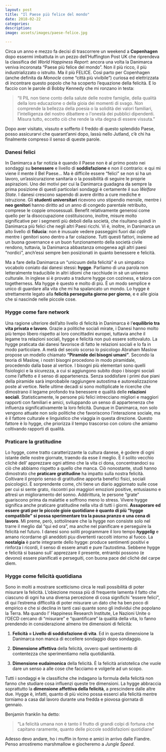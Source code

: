 ```yaml
---
layout: post
title: "Il Paese più felice del mondo"
date: 2018-02-22
categories:
description:
image: assets/images/paese-felice.jpg

---
```

Circa un anno e mezzo fa decisi di trascorrere un weekend a **Copenhagen** dopo essermi imbattuta in un pezzo dell’Huffington Post UK che riprendeva la classifica del _World Happiness Report_: ancora una volta  la Danimarca  veniva incoronata “Paese più felice del mondo”. Non il più ricco, il più industrializzato o istruito. Ma il più FELICE.
Così parto per Copenhagen (anche definita da _Monocle_ come “città più vivibile”) curiosa ed elettrizzata di incontrare questo popolo che ha scoperto l’equazione della felicità. E lo faccio con le parole di Bobby Kennedy che mi ronzano in testa:

>“Il PIL non tiene conto della salute delle nostre famiglie, della qualità della loro educazione o della gioia dei momenti di svago. Non comprende la bellezza della poesia o la solidità dei valori familiari, l'intelligenza del nostro dibattere o l'onestà dei pubblici dipendenti.  Misura tutto, eccetto ciò che rende la vita degna di essere vissuta.”

Dopo aver visitato, vissuto e sofferto il freddo di questo splendido Paese, posso assicurarvi che quarant’anni dopo, lassù nello Jutland, c’è chi ha finalmente compreso il senso di queste parole.

### Danesi felici

In Danimarca a far notizia è quando il Paese non è al primo posto nei sondaggi su **benessere** e livello di **soddisfazione** e non il contrario: e qui mi viene il mente il Bel Paese...
Ma è difficile essere “felici” se non si ha un lavoro, un’assicurazione sanitaria o la possibilità di seguire le proprie aspirazioni. Uno dei motivi per cui la Danimarca guadagna da sempre la prima posizione di questi particolari sondaggi è certamente il suo _Welfare State_.
I danesi crescono sapendo di avere diritto a cure mediche e istruzione. Gli **studenti universitari** ricevono uno stipendio mensile, mentre i **neo genitori** hanno diritto ad un anno di congedo parentale retribuito, comprese le coppie omosessuali. Benefit relativamente generosi come quello per la disoccupazione costituiscono, inoltre, misure molto significative per i segmenti più deboli della società, che risultano quindi in Danimarca più felici che negli altri Paesi ricchi.
Vi è, inoltre, in Danimarca un alto livello di **fiducia**: non è inusuale vedere passeggini fuori dai _cafè_ mentre i genitori sono dentro a far colazione.
Tutti questi fattori, insieme ad un buona governance e un buon funzionamento della società civile rendono, tuttavia, la Danimarca abbastanza omogenea agli altri paesi “nordici”, anch’essi sempre ben posizionati in quanto benessere e felicità.

Ma a fare della Danimarca un “unicuum della felicità” è un simpatico vocabolo coniato dai danesi stessi: **hygge**.
Parliamo di una parola non letteralmente traducibile in altri idiomi che racchiude in sè un universo culturale.
In inglese si è provato a tradurre hygge con coziness, e talora con togetherness. Ma hygge è questo e molto di più. È un modo semplice e unico di guardare alla vita che mi ha spalancato un mondo.
Lo hygge è strettamente legato alla **felicità perseguita giorno per giorno**, e e alle gioia che si nascinde nelle piccole cose.

### Hygge come fare network

Una ragione ulteriore dell’alto livello di felicità in Danimarca è l’**equilibrio tra vita privata e lavoro**.
Grazie a politiche sociali mirate, i Danesi hanno molto più tempo libero rispetto ai loro concittadini europei,  tuttavia anche il legame tra relazioni sociali, hygge e felicità non può essere sottovaluto. La hygge praticata dai danesi favorisce di fatto le relazioni sociali e lo fa in modo particolare.
A metà del secolo scorso lo psicologo Abraham Maslow propose un modello chiamato **“Piramide dei bisogni umani”**.
Secondo la teoria di Maslow, i nostri bisogni procedono in modo piramidale, procedendo dalla base al vertice. I bisogni più elementari sono quelli fisiologici e la sicurezza, a cui si aggiungono subito dopo i bisogni sociali come l’affetto e il senso di appartenenza. Senza soddisfare i primi due piani della piramide sarà improbabile raggiungere autostima  e autorealizzazione poste al vertice.
Nelle ultime decadi si sono moltiplicate le ricerche che dimostrano il legame profondo tra benessere e qualità delle **relazioni sociali**. Statisticamente, le persone più felici intrecciano migliori e maggiori rapporti con familiari e amici, sviluppando un senso di appartenenza che influenza significativamente la loro felicità.
Dunque in Danimarca, non solo vengono attuate non solo politiche che favoriscono l’interazione sociale, ma è il fattore culturale e linguistico che viaggia in questa direzione. Questo fattore è lo hygge, che priorizza il tempo trascorso con coloro che amiamo coltivando rapporti di qualità.

### Praticare la gratitudine

Lo hygge, come tratto caratterizzante la cultura danese, è godere di ogni istante delle nostre giornate, traendo da esse il meglio. È il solito vecchio clichè dell’ apprezzare ogni attimo che la vita ci dona, concentrandoci su ciò che abbiamo rispetto a quello che manca. Ciò nonostante, studi hanno dimostrato che **praticare gratitudine** ha impatto sulla nostra felicità.
Coltivare il proprio senso di gratitudine apporta benefici fisici, sociali  psicologici. È sorprendente come, chi tiene un diario aggiornato sulle cose per cui si sente grato, riscontri poi maggiori emozioni positive, entusiasmo e altresì un miglioramento del sonno. Addirittura, le persone “grate” guariscono prima da malattie e soffrono meno lo stress.
Vivere hygge significa anche praticare gratitudine nella vita di tutti i giorni. **Assaporare ed essere grati per le piccole gioie quotidiane è quanto di più “hygge compatibile” si possa sperimentare tra la pausa pranzo e una cena di lavoro**.
Mi preme, però, sottolineare che la hygge non consiste solo nel trarre il meglio dal “qui ed ora”, ma anche nel pianificare e perseguire la felicità nel futuro. I danesi sono soliti programmare il loro tempo _**hyggelig**_ e amano ricordarne gli aneddoti pi¡u divertenti raccolti intorno al fuoco. La **nostalgia** è parte integrante dello hygge: produce sentimenti positivi e  rinforza i ricordi, il senso di essere amati e pure l’autostima.
Sebbene hygge e felicità si basano sull’ apprezzare il presente, entrambi possono (e devono) essere pianificati e perseguiti, con buona pace del clichè del carpe diem.

### Hygge come felicità quotidiana

Sono in molti a mostrare scetticismo circa le reali possibilità di poter misurare la felicità. L’obiezione mossa  più di frequente lamenta il fatto che ciascuno di ogni ha una diversa percezione di cosa significhi “essere felici”, di qui l’estrema difficoltà di poter misurare un dato che ha ben poco di empirico e che si declina in tanti casi quante sono gli individui che popolano la Terra.
Ma quando l’ Happiness Research Institute, Le Nazioni Unite  o l’OECD cercano di “misurare” e “quantificare” la qualità della vita, lo fanno prendendo in considerazione almeno tre dimensioni di felicità:

1. **Felicità = Livello di soddisfazione di vita**. Ed in questa dimensione la Danimarca non manca di eccellere sondaggio dopo sondaggio.

2. **Dimensione affettiva** della felicità, ovvero quel sentimento di contentezza che sperimentiamo nella quotidianità.

3. **Dimensione eudaimonica** della felicità. È la felicità aristotelica che vuole dare un senso a alle cose che facciamo e volgerle ad un scopo.

Tutti i sondaggi e le classifiche che indagano la formula della felicità non fanno che studiare cosa influenzi queste tre dimensioni.
La hygge abbraccia soprattutto la **dimensione affettiva della felicità**, a prescindere dalle altre due. Hygge è, infatti, quanto di più vicino possa esserci alla felicità mentre torniamo a casa dal lavoro durante una fredda e piovosa giornata di gennaio.

Benjamin franklin ha detto:

> “La felicità umana non è tanto il frutto di grandi colpi di fortuna che capitano raramente, quanto delle piccole soddisfazioni quotidiane”

Adesso devo andare, ho i muffin in forno e amici in arrivo dalle Fiandre. Penso arrostiremo marshmallow e giocheremo a _Jungle Speed_.
